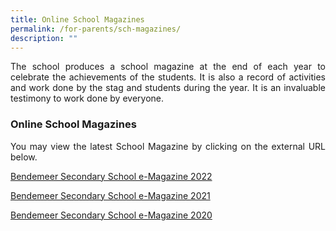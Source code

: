 ```yaml
---
title: Online School Magazines
permalink: /for-parents/sch-magazines/
description: ""
---
```

<p style="text-align:justify">The school produces a school magazine at the end of each year to celebrate the achievements of the students.  It is also a record of activities and work done by the stag and students during the year.  It is an invaluable testimony to work done by everyone.</p>

### Online School Magazines

<p style="text-align:justify">You may view the latest School Magazine by clicking on the external URL below.</p>

<a href="https://issuu.com/bendemeersec/docs/bendemeer_secondary_school_e-magazine_2022?fr=xKAE9_zU1NQ" target="_blank" rel="noopener">Bendemeer Secondary School e-Magazine 2022</a>

<a href="https://issuu.com/bendemeersec/docs/bendemeer_sec_e-magazine_2021?fr=sY2FhYTU0MjE3MTM" target="_blank" rel="noopener">Bendemeer Secondary School e-Magazine 2021</a>

<a href="https://issuu.com/bendemeersec/docs/2020_bdms_newsletter?fr=sOGI5NDU0MjE3MTM" target="_blank" rel="noopener">Bendemeer Secondary School e-Magazine 2020</a>